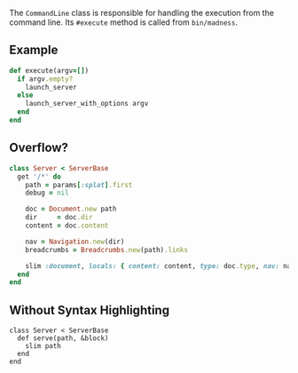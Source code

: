 The `CommandLine` class is responsible for handling the execution from 
the command line. Its `#execute` method is called from `bin/madness`.

## Example

```ruby
def execute(argv=[])
  if argv.empty?
    launch_server
  else
    launch_server_with_options argv
  end
end
```

## Overflow?

```ruby
class Server < ServerBase
  get '/*' do
    path = params[:splat].first
    debug = nil

    doc = Document.new path
    dir     = doc.dir
    content = doc.content

    nav = Navigation.new(dir)
    breadcrumbs = Breadcrumbs.new(path).links

    slim :document, locals: { content: content, type: doc.type, nav: nav, breadcrumbs: breadcrumbs, debug: debug }
  end
end
```

## Without Syntax Highlighting

```
class Server < ServerBase
  def serve(path, &block)
    slim path
  end
end
```